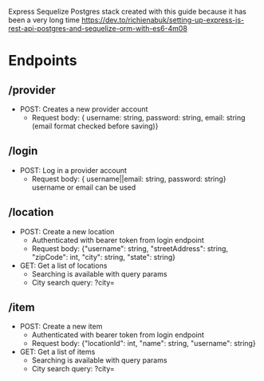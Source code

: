 Express Sequelize Postgres stack created with this guide because it has been a very long time https://dev.to/richienabuk/setting-up-express-js-rest-api-postgres-and-sequelize-orm-with-es6-4m08

# Endpoints

## /provider

 - POST: Creates a new provider account
     - Request body: { username: string, password: string, email: string (email format checked before saving)}

## /login

 - POST: Log in a provider account
     - Request body: { username||email: string, password: string} username or email can be used

## /location

 - POST: Create a new location
     - Authenticated with bearer token from login endpoint
     - Request body: {"username": string, "streetAddress": string, "zipCode": int, "city": string, "state": string}
 - GET: Get a list of locations
     - Searching is available with query params
     - City search query: ?city=

## /item

 - POST: Create a new item
     - Authenticated with bearer token from login endpoint
     - Request body: {"locationId": int, "name": string, "username": string}
 - GET: Get a list of items
     - Searching is available with query params
     - City search query: ?city=